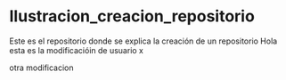 # Ilustracion_creacion_repositorio
Este es el repositorio donde se explica la creación de un repositorio
	Hola
esta es la modificacióin de usuario x 


otra modificacion
